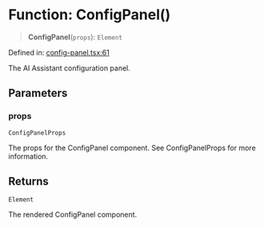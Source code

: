 # Function: ConfigPanel()

> **ConfigPanel**(`props`): `Element`

Defined in: [config-panel.tsx:61](https://github.com/GeoDaCenter/openassistant/blob/aa41155e698e0b65b1716140c0c14440cdd9d76a/packages/ui/src/components/config-panel.tsx#L61)

The AI Assistant configuration panel.

## Parameters

### props

`ConfigPanelProps`

The props for the ConfigPanel component. See ConfigPanelProps for more information.

## Returns

`Element`

The rendered ConfigPanel component.
